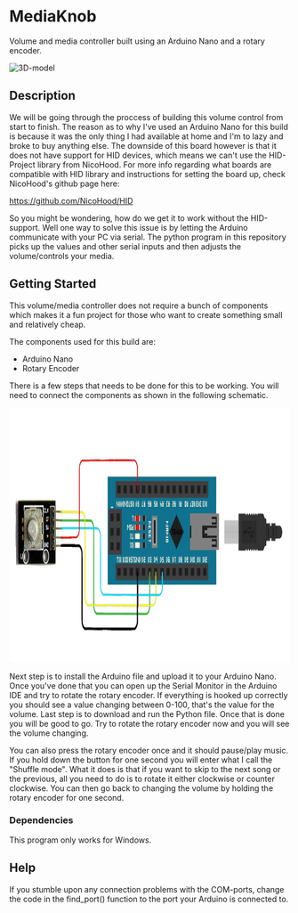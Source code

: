 # MediaKnob

Volume and media controller built using an Arduino Nano and a rotary encoder.

![3D-model](https://github.com/AhmadMD16/MediaKnob/blob/main/images/3D-printed-case.png)

## Description

We will be going through the proccess of building this volume control from start to finish. The reason as to why I've used an Arduino Nano for this build is because it was the only thing I had available at home and I'm to lazy and broke to buy anything else. The downside of this board however is that it does not have support for HID devices, which means we can't use the HID-Project library from NicoHood. For more info regarding what boards are compatible with HID library and instructions for setting the board up, check NicoHood's github page here:

https://github.com/NicoHood/HID

So you might be wondering, how do we get it to work without the HID-support. Well one way to solve this issue is by letting the Arduino communicate with your PC via serial. The python program in this repository picks up the values and other serial inputs and then adjusts the volume/controls your media.

## Getting Started
This volume/media controller does not require a bunch of components which makes it a fun project for those who want to create something small and relatively cheap.

The components used for this build are:

* Arduino Nano
* Rotary Encoder

There is a few steps that needs to be done for this to be working. You will need to connect the components as shown in the following schematic. 

<img src="https://github.com/AhmadMD16/MediaKnob/blob/main/images/Circuit.png" width="1190" height="457" alt="Schematic">

Next step is to install the Arduino file and upload it to your Arduino Nano. Once you've done that you can open up the Serial Monitor in the Arduino IDE and try to rotate the rotary encoder. If everything is hooked up correctly you should see a value changing between 0-100, that's the value for the volume. Last step is to download and run the Python file. Once that is done you will be good to go. Try to rotate the rotary encoder now and you will see the  volume changing. 

You can also press the rotary encoder once and it should pause/play music. If you hold down the button for one second you will enter what I call the "Shuffle mode". What it does is that if you want to skip to the next song or the previous, all you need to do is to rotate it either clockwise or counter clockwise. You can then go back to changing the volume by holding the rotary encoder for one second.

### Dependencies

This program only works for Windows.

## Help

If you stumble upon any connection problems with the COM-ports, change the code in the find_port() function to the port your Arduino is connected to.
